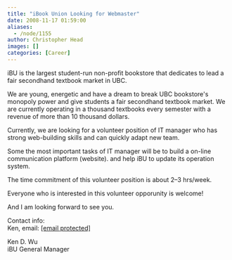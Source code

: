 ```yaml
---
title: "iBook Union Looking for Webmaster"
date: 2008-11-17 01:59:00
aliases:
  - /node/1155
author: Christopher Head
images: []
categories: [Career]
---
```


iBU is the largest student-run non-profit bookstore that dedicates to lead a fair secondhand textbook market in UBC.

We are young, energetic and have a dream to break UBC bookstore's monopoly power and give students a fair secondhand textbook market. We are currently operating in a thousand textbooks every semester with a revenue of more than 10 thousand dollars.

Currently, we are looking for a volunteer position of IT manager who has strong web-building skills and can quickly adapt new team.

Some the most important tasks of IT manager will be to build a on-line communication platform (website). and help iBU to update its operation system.

The time commitment of this volunteer position is about 2–3 hrs/week.

Everyone who is interested in this volunteer opporunity is welcome!

And I am looking forward to see you.

Contact info: \
Ken, email: [\[email protected\]](/cdn-cgi/l/email-protection#7a111f141e130d0f494d4e4a483a12150e171b131654191517)

Ken D. Wu \
iBU General Manager
